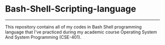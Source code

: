 # Bash-Shell-Scripting-language
---------------------------------------------------------------------------
This repository contains all of my codes in Bash Shell programming language that I've practiced during my academic course Operating System And System Programming (CSE-401).
